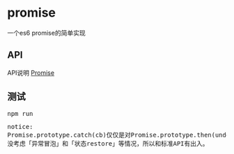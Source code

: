 # promise
一个es6 promise的简单实现

## API
API说明 [Promise](http://t.cn/8F5QRAc)

## 测试
<pre>
npm run
</pre>

<pre>
notice:
Promise.prototype.catch(cb)仅仅是对Promise.prototype.then(undefined, onRejected)的调用,
没考虑「异常冒泡」和「状态restore」等情况，所以和标准API有出入。
</pre>

